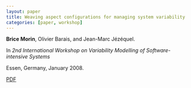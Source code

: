 ```yaml
---
layout: paper
title: Weaving aspect configurations for managing system variability
categories: [paper, workshop]
---
```


**Brice Morin**, Olivier Barais, and Jean-Marc Jézéquel.

In _2nd International Workshop on Variability Modelling of Software-intensive Systems_

Essen, Germany, January 2008.

[PDF](https://docs.google.com/file/d/0B8COpPaPIDHYS1VMRE1fUEc1T2s/edit?usp=sharing)